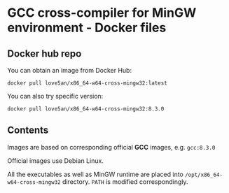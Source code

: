 # GCC cross-compiler for MinGW environment - Docker files

## Docker hub repo

You can obtain an image from Docker Hub:

```docker pull love5an/x86_64-w64-cross-mingw32:latest```

You can also try specific version:

```docker pull love5an/x86_64-w64-cross-mingw32:8.3.0```

## Contents

Images are based on corresponding official **GCC** images, e.g. ```gcc:8.3.0```

Official images use Debian Linux.

All the executables as well as MinGW runtime are placed into 
```/opt/x86_64-w64-cross-mingw32``` directory.
```PATH``` is modified correspondingly.

